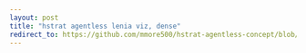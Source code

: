 ```yaml
---
layout: post
title: "hstrat agentless lenia viz, dense"
redirect_to: https://github.com/mmore500/hstrat-agentless-concept/blob/19b1928a761d3d64da152d02c604f285f6977152/binder/dev-difflenia-TransformBoxMax/image_0010.gif
---
```


